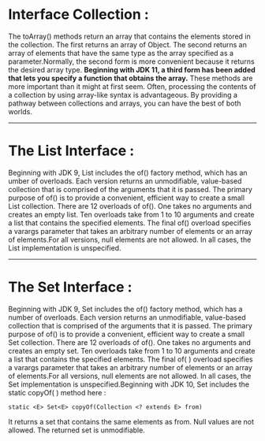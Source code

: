 # Interface Collection : 

The toArray() methods return an array that contains the elements stored in the collection. 
The first returns an array of Object. The second returns an array of elements that have the 
same type as the array specified as a parameter.Normally, the second form is more convenient 
because it returns the desired array type. **Beginning with JDK 11, a third form has been added 
that lets you specify a function that obtains the array.** These methods are more important than
it might at first seem. Often, processing the contents of a collection by using array-like 
syntax is advantageous. By providing a pathway between collections and arrays, 
you can have the best of both worlds.

*************************************************

# The List Interface :

Beginning with JDK 9, List includes the of() factory method, which has an umber of overloads. 
Each version returns an unmodifiable, value-based collection that is comprised of the arguments 
that it is passed. The primary purpose of of() is to provide a convenient, 
efficient way to create a small List collection. There are 12 overloads of of(). 
One takes no arguments and creates an empty list.
Ten overloads take from 1 to 10 arguments and create a list that contains the specified elements.
The final of() overload specifies a varargs parameter that takes an arbitrary number 
of elements or an array of elements.For all versions, null elements are not allowed. 
In all cases, the List implementation is unspecified.

*************************************************

# The Set Interface :

Beginning with JDK 9, Set includes the of() factory method, which has a number of overloads. 
Each version returns an unmodifiable, value-based collection that is comprised of the arguments 
that it is passed. The primary purpose of of() is to provide a convenient, efficient way to create 
a small Set collection. There are 12 overloads of of(). One takes no arguments and creates an empty set.
Ten overloads take from 1 to 10 arguments and create a list that contains the specified elements.
The final of( ) overload specifies a varargs parameter that takes an arbitrary number of 
elements or an array of elements.For all versions, null elements are not allowed. In all cases, 
the Set implementation is unspecified.Beginning with JDK 10, Set includes the static copyOf( ) 
method here :

`static <E> Set<E> copyOf(Collection <? extends E> from)`

It returns a set that contains the same elements as from. 
Null values are not allowed. The returned set is unmodifiable.